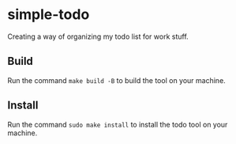 # simple-todo
Creating a way of organizing my todo list for work stuff.

## Build
Run the command `make build -B` to build the tool on your machine.

## Install
Run the command `sudo make install` to install the todo tool on your machine.
